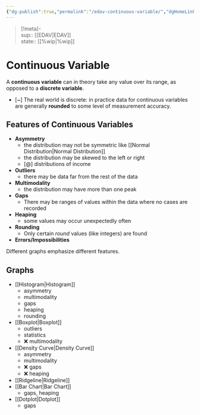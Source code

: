 ```yaml
---
{"dg-publish":true,"permalink":"/edav-continuous-variable/","dgHomeLink":true,"dgPassFrontmatter":false,"dgShowBacklinks":true,"dgShowLocalGraph":true,"dgShowInlineTitle":true}
---
```


> [!meta]-  
sup:: [[EDAV|EDAV]]  
state:: [[%wip|%wip]]  

# Continuous Variable

A **continuous variable** can in theory take any value over its range, as opposed to a **discrete variable**.

- [~] The real world is discrete: in practice data for continuous variables are generally **rounded** to some level of measurement accuracy.

## Features of Continuous Variables

- **Asymmetry**
    - the distribution may not be symmetric like [[Normal Distribution|Normal Distribution]]
    - the distribution may be skewed to the left or right
    - [@] distributions of income
- **Outliers**
    - there may be data far from the rest of the data
- **Multimodality**
    - the distribution may have more than one peak
- **Gaps**
    - There may be ranges of values within the data where no cases are recorded
- **Heaping**
    - some values may occur unexpectedly often
- **Rounding**
    - Only certain *round* values (like integers) are found
- **Errors/Impossibilities**

Different graphs emphasize different features.

## Graphs

- [[Histogram|Histogram]]
    - asymmetry
    - multimodality
    - gaps
    - heaping
    - rounding
- [[Boxplot|Boxplot]]
    - outliers
    - statistics
    - ❌ multimodality
- [[Density Curve|Density Curve]]
    - asymmetry
    - multimodality
    - ❌ gaps
    - ❌ heaping
- [[Ridgeline|Ridgeline]]
- [[Bar Chart|Bar Chart]]
    - gaps, heaping
- [[Dotplot|Dotplot]]
    - gaps
